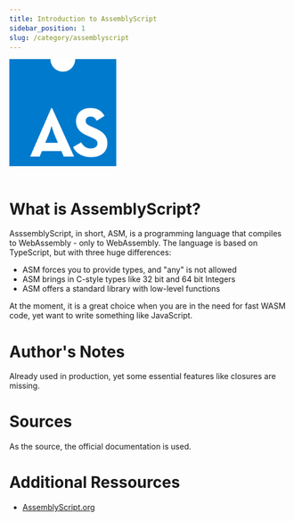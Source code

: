 ```yaml
--- 
title: Introduction to AssemblyScript 
sidebar_position: 1
slug: /category/assemblyscript
--- 
```


<img src="https://raw.githubusercontent.com/AssemblyScript/assemblyscript/78b2d1afef01995c476b6fcb1647258053a0b193/media/icon.svg" alt="PureScript" width="192"/>

<br/>
<br/>

# What is AssemblyScript? 
AsssemblyScript, in short, ASM, is a programming language that compiles to WebAssembly - only to WebAssembly. 
The language is based on TypeScript, but with three huge differences: 
- ASM forces you to provide types, and "any" is not allowed 
- ASM brings in C-style types like 32 bit and 64 bit Integers
- ASM offers a standard library with low-level functions

At the moment, it is a great choice when you are in the need for fast WASM code, yet want to write something like JavaScript. 


# Author's Notes 
Already used in production, yet some essential features like closures are missing.

# Sources 
As the source, the official documentation is used. 

# Additional Ressources 
-  [AssemblyScript.org](https://www.assemblyscript.org/introduction.html)



